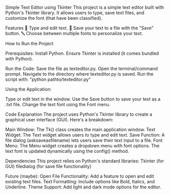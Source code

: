 Simple Text Editor using Tkinter
This project is a simple text editor built with Python's Tkinter library. It allows users to type, save text files, and customize the font (that have been classified).

Features
📝 Type and edit text.
💾 Save your text to a file with the "Save" button.
🔤 Choose between multiple fonts to personalize your text.



How to Run the Project

Prerequisites:
Install Python.
Ensure Tkinter is installed (it comes bundled with Python).

Run the Code:
Save the file as texteditor.py.
Open the terminal/command prompt.
Navigate to the directory where texteditor.py is saved.
Run the script with: "python pathto/texteditor.py"

Using the Application:

Type or edit text in the window.
Use the Save button to save your text as a .txt file.
Change the text font using the Font menu.



Code Explanation
The project uses Python's Tkinter library to create a graphical user interface (GUI). Here's a breakdown:

Main Window:
The Tk() class creates the main application window.
Text Widget:
The Text widget allows users to type and edit text.
Save Function:
A file dialog (asksaveasfilename) lets users save their text input to a file.
Font Menu:
The Menu widget creates a dropdown menu with font options.
The text font is updated dynamically using the config() method.



Dependencies
This project relies on Python's standard libraries:
Tkinter (for GUI)
filedialog (for save file functionality)



Future (maybe):
Open File Functionality: Add a feature to open and edit existing text files.
Text Formatting: Include options like Bold, Italics, and Underline.
Theme Support: Add light and dark mode options for the editor.

